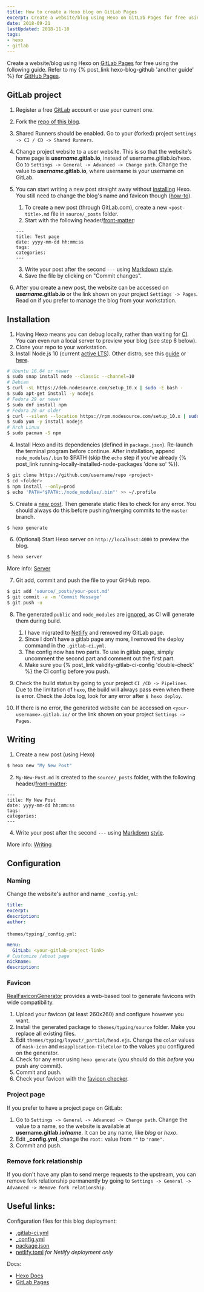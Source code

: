 ```yaml
---
title: How to create a Hexo blog on GitLab Pages
excerpt: Create a website/blog using Hexo on GitLab Pages for free using this detailed guide.
date: 2018-09-21
lastUpdated: 2018-11-10
tags:
- hexo
- gitlab
---
```


Create a website/blog using Hexo on [GitLab Pages](https://about.gitlab.com/features/pages/) for free using the following guide. Refer to my {% post_link hexo-blog-github 'another guide' %} for [GitHub Pages](https://pages.github.com/).

## GitLab project
1. Register a free [GitLab](https://gitlab.com/users/sign_in#register-pane) account or use your current one.
2. Fork the [repo of this blog](https://gitlab.com/curben/blog).
3. Shared Runners should be enabled. Go to your (forked) project `Settings -> CI / CD -> Shared Runners`.
4. Change project website to a user website. This is so that the website's home page is <b>*username*.gitlab.io</b>, instead of username.gitlab.io/hexo.
    Go to `Settings -> General -> Advanced -> Change path`. Change the value to <b>*username*.gitlab.io</b>, where username is your username on GitLab.
5. You can start writing a new post straight away without [installing](#Installation) Hexo. You still need to change the blog's name and favicon though ([how-to](#Naming)).
	1. To create a new post (through GitLab.com), create a new `<post-title>.md` file in `source/_posts` folder.
	2. Start with the following header/[front-matter](https://hexo.io/docs/front-matter):

	```
	---
	title: Test page
	date: yyyy-mm-dd hh:mm:ss
	tags:
	categories:
	---
	```

	3. Write your post after the second `---` using [Markdown](https://about.gitlab.com/handbook/product/technical-writing/markdown-guide/) [style](https://docs.gitlab.com/ee/user/markdown.html).
	4. Save the file by clicking on "Commit changes".
6. After you create a new post, the website can be accessed on <b>*username*.gitlab.io</b> or the link shown on your project `Settings -> Pages`. Read on if you prefer to manage the blog from your workstation.

## Installation
1. Having Hexo means you can debug locally, rather than waiting for [CI](https://docs.gitlab.com/ee/ci/). You can even run a local server to preview your blog (see step 6 below).
2. Clone your repo to your workstation.
3. Install Node.js 10 (current [active LTS](https://github.com/nodejs/Release)). Other distro, see this [guide](https://nodejs.org/en/download/package-manager/) or [here](https://github.com/nodesource/distributions).

```bash
# Ubuntu 16.04 or newer
$ sudo snap install node --classic --channel=10
# Debian
$ curl -sL https://deb.nodesource.com/setup_10.x | sudo -E bash -
$ sudo apt-get install -y nodejs
# Fedora 29 or newer
$ sudo dnf install npm
# Fedora 28 or older
$ curl --silent --location https://rpm.nodesource.com/setup_10.x | sudo bash -
$ sudo yum -y install nodejs
# Arch Linux
$ sudo pacman -S npm
```

4. Install Hexo and its dependencies (defined in `package.json`). Re-launch the terminal program before continue. After installation, append `node_modules/.bin` to $PATH (skip the `echo` step if you've already {% post_link running-locally-installed-node-packages 'done so' %}).

```bash
$ git clone https://github.com/username/repo <project>
$ cd <folder>
$ npm install --only=prod
$ echo 'PATH="$PATH:./node_modules/.bin"' >> ~/.profile
```

5. Create a [new post](#Writing). Then generate static files to check for any error. You should always do this before pushing/merging commits to the `master` branch.

```bash
$ hexo generate
```

6. (Optional) Start Hexo server on `http://localhost:4000` to preview the blog.

```bash
$ hexo server
```
More info: [Server](https://hexo.io/docs/server)

7. Git add, commit and push the file to your GitHub repo.

``` bash
$ git add 'source/_posts/your-post.md'
$ git commit -a -m 'Commit Message'
$ git push -u
```

8. The generated `public` and `node_modules` are [ignored](https://gitlab.com/curben/blog/blob/master/.gitignore), as CI will generate them during build.
	1. I have migrated to [Netlify](https://www.netlify.com/) and removed my GitLab page.
	2. Since I don't have a gitlab page any more, I removed the deploy command in the `.gitlab-ci.yml`.
	3. The config now has two parts. To use in gitlab page, simply uncomment the second part and comment out the first part.
	4. Make sure you {% post_link validity-gitlab-ci-config 'double-check' %} the CI config before you push.

9. Check the build status by going to your project `CI /CD -> Pipelines`. Due to the limitation of `hexo`, the build will always pass even when there is error. Check the Jobs log, look for any error after `$ hexo deploy`. 
10.  If there is no error, the generated website can be accessed on `<your-username>.gitlab.io/` or the link shown on your project `Settings -> Pages`.

## Writing
1. Create a new post (using Hexo)

``` bash
$ hexo new "My New Post"
```

2. `My-New-Post.md` is created to the `source/_posts` folder, with the following header/[front-matter](https://hexo.io/docs/front-matter):

```
---
title: My New Post
date: yyyy-mm-dd hh:mm:ss
tags:
categories:
---
```

4. Write your post after the second `---` using [Markdown](https://about.gitlab.com/handbook/product/technical-writing/markdown-guide/) [style](https://docs.gitlab.com/ee/user/markdown.html).

More info: [Writing](https://hexo.io/docs/writing.html)

## Configuration
### Naming
Change the website's author and name
`_config.yml`:

```yml
title:
excerpt:
description:
author:
```

`themes/typing/_config.yml`:

```yml
menu:
  GitLab: <your-gitlab-project-link>
# Customize /about page
nickname: 
description: 
```

### Favicon
[RealFaviconGenerator](https://realfavicongenerator.net/) provides a web-based tool to generate favicons with wide compatibility.

1. Upload your favicon (at least 260x260) and configure however you want.
1. Install the generated package to `themes/typing/source` folder. Make you replace all existing files.
1. Edit `themes/typing/layout/_partial/head.ejs`. Change the `color` values of `mask-icon` and `msapplication-TileColor` to the values you configured on the generator.
1. Check for any error using `hexo generate` (you should do this *before* you push any commit).
1. Commit and push.
1. Check your favicon with the [favicon checker](https://realfavicongenerator.net/favicon_checker).

### Project page
If you prefer to have a project page on GitLab:

1. Go to `Settings -> General -> Advanced -> Change path`. Change the value to a name, so the website is available at <b>username.gitlab.io/*name*</b>. It can be any name, like *blog* or *hexo*.
1. Edit **_config.yml**, change the `root:` value from `""` to `"name"`.
1. Commit and push.

### Remove fork relationship
If you don't have any plan to send merge requests to the upstream, you can remove fork relationship permanently by going to `Settings -> General -> Advanced -> Remove fork relationship`. 

## Useful links:
Configuration files for this blog deployment:

- [.gitlab-ci.yml](https://gitlab.com/curben/blog/blob/master/.gitlab-ci.yml)
- [_config.yml](https://gitlab.com/curben/blog/blob/master/_config.yml)
- [package.json](https://gitlab.com/curben/blog/blob/master/package.json)
- [netlify.toml](https://gitlab.com/curben/blog/blob/master/netlify.toml) *for Netlify deployment only*

Docs:

- [Hexo Docs](https://hexo.io/docs/)
- [GitLab Pages](https://docs.gitlab.com/ee/user/project/pages/index.html)
